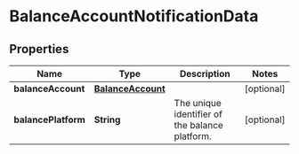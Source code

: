 

# BalanceAccountNotificationData


## Properties

| Name | Type | Description | Notes |
|------------ | ------------- | ------------- | -------------|
|**balanceAccount** | [**BalanceAccount**](BalanceAccount.md) |  |  [optional] |
|**balancePlatform** | **String** | The unique identifier of the balance platform. |  [optional] |



